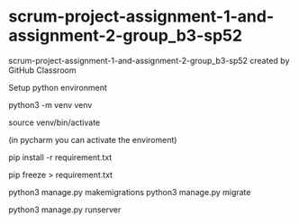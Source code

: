 # scrum-project-assignment-1-and-assignment-2-group_b3-sp52
scrum-project-assignment-1-and-assignment-2-group_b3-sp52 created by GitHub Classroom

Setup python environment

python3 -m venv venv

source venv/bin/activate

(in pycharm you can activate the enviroment)


pip install -r requirement.txt


pip freeze > requirement.txt


python3 manage.py makemigrations
python3 manage.py migrate

python3 manage.py runserver
